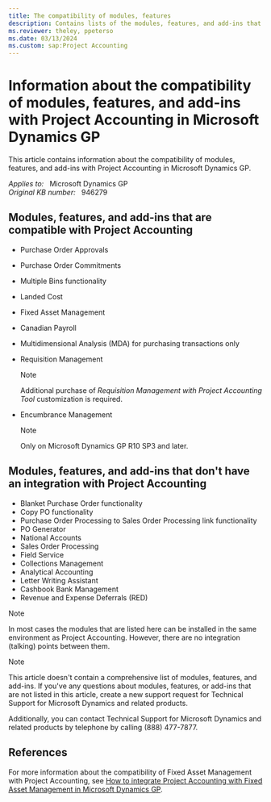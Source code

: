 ```yaml
---
title: The compatibility of modules, features
description: Contains lists of the modules, features, and add-ins that are compatible or incompatible with Project Accounting.
ms.reviewer: theley, ppeterso
ms.date: 03/13/2024
ms.custom: sap:Project Accounting
---
```

# Information about the compatibility of modules, features, and add-ins with Project Accounting in Microsoft Dynamics GP

This article contains information about the compatibility of modules, features, and add-ins with Project Accounting in Microsoft Dynamics GP.

_Applies to:_ &nbsp; Microsoft Dynamics GP  
_Original KB number:_ &nbsp; 946279

## Modules, features, and add-ins that are compatible with Project Accounting

- Purchase Order Approvals
- Purchase Order Commitments
- Multiple Bins functionality
- Landed Cost
- Fixed Asset Management
- Canadian Payroll
- Multidimensional Analysis (MDA) for purchasing transactions only
- Requisition Management

    > [!NOTE]
    > Additional purchase of *Requisition Management with Project Accounting Tool* customization is required.
- Encumbrance Management
    > [!NOTE]
    > Only on Microsoft Dynamics GP R10 SP3 and later.

## Modules, features, and add-ins that don't have an integration with Project Accounting

- Blanket Purchase Order functionality
- Copy PO functionality
- Purchase Order Processing to Sales Order Processing link functionality
- PO Generator
- National Accounts
- Sales Order Processing
- Field Service
- Collections Management
- Analytical Accounting
- Letter Writing Assistant
- Cashbook Bank Management
- Revenue and Expense Deferrals (RED)

> [!NOTE]
> In most cases the modules that are listed here can be installed in the same environment as Project Accounting. However, there are no integration (talking) points between them.

> [!NOTE]
> This article doesn't contain a comprehensive list of modules, features, and add-ins. If you've any questions about modules, features, or add-ins that are not listed in this article, create a new support request for Technical Support for Microsoft Dynamics and related products.

Additionally, you can contact Technical Support for Microsoft Dynamics and related products by telephone by calling (888) 477-7877.

## References

For more information about the compatibility of Fixed Asset Management with Project Accounting, see [How to integrate Project Accounting with Fixed Asset Management in Microsoft Dynamics GP](https://support.microsoft.com/help/936276).
